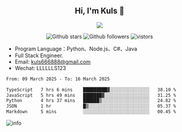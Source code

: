<h2 align="center"> Hi, I'm Kuls 👋 </h2>
<p align="center">
    <p align="center">
        <img src=" https://avatars.githubusercontent.com/u/42165104?s=460&u=5c7fbf0bce7d4b38a15a44676e6f64b529e47598&v=4"/>
    </p>
    <p align="center">
      <img src="https://img.shields.io/github/stars/hellokuls?style=social" alt="Github stars" />
      <img src="https://img.shields.io/github/followers/hellokuls?style=social" alt="Github followers" />
      <img src="https://visitor-badge.glitch.me/badge?page_id=hellokuls.readme" alt="vistors" />
    </p>
</p>

- Program Language：Python、Node.js、C#、Java
- Full Stack Engineer.
- Email: kuls666888@gmail.com
- Wechat: LLLLLLS123

<!--START_SECTION:waka-->

```txt
From: 09 March 2025 - To: 16 March 2025

TypeScript   7 hrs 6 mins    █████████▓░░░░░░░░░░░░░░░   38.10 %
JavaScript   5 hrs 49 mins   ███████▓░░░░░░░░░░░░░░░░░   31.25 %
Python       4 hrs 37 mins   ██████▒░░░░░░░░░░░░░░░░░░   24.82 %
JSON         1 hr            █▒░░░░░░░░░░░░░░░░░░░░░░░   05.37 %
Markdown     5 mins          ░░░░░░░░░░░░░░░░░░░░░░░░░   00.45 %
```

<!--END_SECTION:waka-->

![info](https://github-readme-stats.vercel.app/api?username=hellokuls&show_icons=true&count_private=true&hide=prs&theme=default_repocard)


